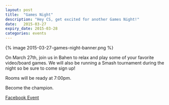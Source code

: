 ```yaml
---
layout: post
title:  "Games Night"
description: "Hey CS, get excited for another Games Night!"
date:   2015-03-27
expiry_date: 2015-03-28
categories: events
---
```


{% image 2015-03-27-games-night-banner.png %}

On March 27th, join us in Bahen to relax and play some of your favorite video/board games. We will also be running a Smash tournament during the night so be sure to come sign up!

Rooms will be ready at 7:00pm.

Become the champion.

[Facebook Event](https://www.facebook.com/events/1575364089377217/)
